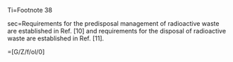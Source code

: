 Ti=Footnote 38

sec=Requirements for the predisposal management of radioactive waste are established in
Ref. [10] and requirements for the disposal of radioactive waste are established in Ref. [11].

=[G/Z/f/ol/0]
